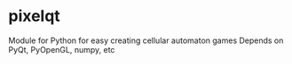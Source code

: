 pixelqt
=======

Module for Python for easy creating cellular automaton games
Depends on PyQt, PyOpenGL, numpy, etc
